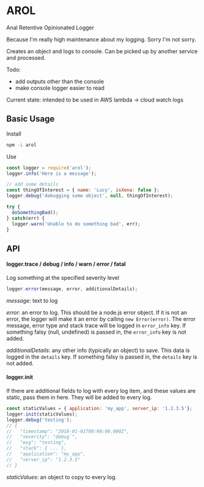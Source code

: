 # AROL

Anal Retentive Opinionated Logger

Because I'm really high maintenance about my logging. Sorry I'm not sorry.

Creates an object and logs to console. Can be picked up by another service and processed.

Todo:
- add outputs other than the console
- make console logger easier to read

Current state: intended to be used in AWS lambda -> cloud watch logs

## Basic Usage
Install
```bash
npm -i arol
```

Use
```javascript
const logger = require('arol');
logger.info('Here is a message');

// add some details
const thingOfInterest = { name: 'Lucy', isXena: false };
logger.debug('debugging some object', null, thingOfInterest);

try {
  doSomethingBad();
} catch(err) {
  logger.warn('Unable to do something bad', err);
}
```

## API
#### logger.trace / debug / info / warn / error / fatal
Log something at the specified severity level
```javascript
logger.error(message, error, additionalDetails);
```
*message*: text to log

*error*: an error to log. This should be a node.js error object. If it is not an error, the logger will make it an error by calling `new Error(error)`. The error message, error type and stack trace will be logged in `error_info` key. If something falsy (null, undefined) is passed in, the `error_info` key is not added.

*additionalDetails*: any other info (typically an object) to save. This data is logged in the `details` key. If something falsy is passed in, the `details` key is not added.

#### logger.init
If there are additional fields to log with every log item, and these values are static, pass them in here. They will be added to every log.
```javascript
const staticValues = { application: 'my_app', server_ip: '1.2.3.5'};
logger.init(staticValues);
logger.debug('testing');
// {
//   "timestamp": "2018-01-01T00:00:00.000Z",
//   "severity": "debug`",
//   "msg": "testing",
//   "stack": { ... },
//   "application": "my_app",
//   "server_ip": "1.2.3.5"
// }
```
*staticValues*: an object to copy to every log.
